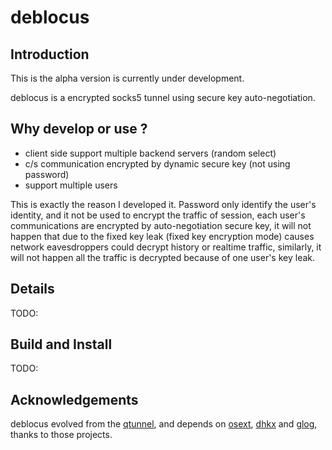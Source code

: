 # deblocus

## Introduction

This is the alpha version is currently under development.

deblocus is a encrypted socks5 tunnel using secure key auto-negotiation.

## Why develop or use ?

- client side support multiple backend servers (random select)
- c/s communication encrypted by dynamic secure key (not using password)
- support multiple users

This is exactly the reason I developed it. Password only identify the user's identity, and it not be used to encrypt the traffic of session, each user's communications are encrypted by auto-negotiation secure key, it will not happen that due to the fixed key leak (fixed key encryption mode) causes network eavesdroppers could decrypt history or realtime traffic, similarly, it will not happen all the traffic is decrypted because of one user's key leak.

## Details

TODO:

## Build and Install

TODO:

## Acknowledgements

deblocus evolved from the [qtunnel](https://github.com/getqujing/qtunnel), and depends on [osext](https://bitbucket.org/kardianos/osext), [dhkx](https://github.com/monnand/dhkx) and [glog](https://github.com/golang/glog), thanks to those projects.